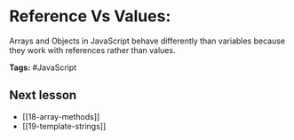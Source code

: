 # Reference Vs Values:
Arrays and Objects in JavaScript behave differently than variables because they work with references rather than values.

**Tags:** #JavaScript 

## Next lesson
- [[18-array-methods]]
- [[19-template-strings]]